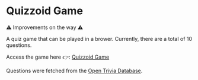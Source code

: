 # Quizzoid Game

⚠ Improvements on the way ⚠  

A quiz game that can be played in a brower. Currently, there are a total of 10 questions.

Access the game here 👉: [Quizzoid Game](https://maryletteroa.github.io/quizzoid-game)

Questions were fetched from the [Open Trivia Database](https://opentdb.com).
